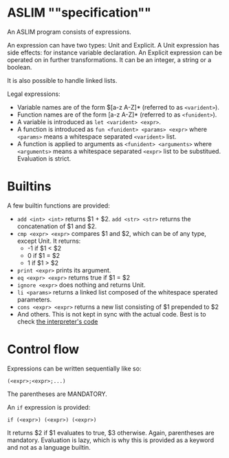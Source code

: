 # ASLIM ""specification""

An ASLIM program consists of expressions.

An expression can have two types: Unit and Explicit.
A Unit expression has side effects: for instance variable declaration.
An Explicit expression can be operated on in further transformations. It can be an
integer, a string or a boolean.

It is also possible to handle linked lists.

Legal expressions:
  * Variable names are of the form $[a-z A-Z]* (referred to as `<varident>`).
  * Function names are of the form [a-z A-Z]* (referred to as `<funident>`).
  * A variable is introduced as `let <varident> <expr>`.
  * A function is introduced as `fun <funident> <params> <expr>`
    where `<params>` means a whitespace separated `<varident>` list.
  * A function is applied to arguments as `<funident> <arguments>`
    where `<arguments>` means a whitespace separated `<expr>` list to be substitued.
    Evaluation is strict.

# Builtins

A few builtin functions are provided:
  * `add <int> <int>` returns $1 + $2.
    `add <str> <str>` returns the concatenation of $1 and $2.
  * `cmp <expr> <expr>` compares $1 and $2, which can be of any type,
    except Unit. It returns:
      * -1 if $1 < $2
      * 0 if $1 = $2
      * 1 if $1 > $2
  * `print <expr>` prints its argument.
  * `eq <expr> <expr>` returns true if $1 = $2
  * `ignore <expr>` does nothing and returns Unit.
  * `li <params>` returns a linked list composed of the whitespace sperated parameters.
  * `cons <expr> <expr>` returns a new list consisting of $1 prepended to $2
  * And others. This is not kept in sync with the actual code.
    Best is to check [the interpreter's code](/aslim/lib/interpreter.ml#L26)

# Control flow

Expressions can be written sequentially like so:
```
(<expr>;<expr>;...)
```
The parentheses are MANDATORY.

An `if` expression is provided:
```
if (<expr>) (<expr>) (<expr>)
```
It returns $2 if $1 evaluates to true, $3 otherwise. Again,
parentheses are mandatory.
Evaluation is lazy, which is why this is provided as a
keyword and not as a language builtin.
